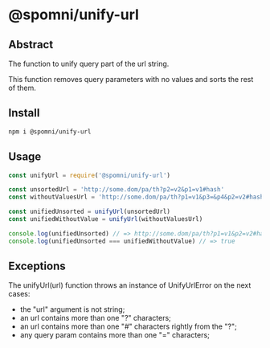 # @spomni/unify-url

## Abstract

The function to unify query part of the url string.

This function removes query parameters with no values and sorts the rest of them.

## Install

```sh
npm i @spomni/unify-url
```

## Usage

```javascript
const unifyUrl = require('@spomni/unify-url')

const unsortedUrl = 'http://some.dom/pa/th?p2=v2&p1=v1#hash'
const withoutValuesUrl = 'http://some.dom/pa/th?p1=v1&p3=&p4&p2=v2#hash'

const unifiedUnsorted = unifyUrl(unsortedUrl)
const unifiedWithoutValue = unifyUrl(withoutValuesUrl)

console.log(unifiedUnsorted) // => http://some.dom/pa/th?p1=v1&p2=v2#hash
console.log(unifiedUnsorted === unifiedWithoutValue) // => true
```

## Exceptions

The unifyUrl(url) function throws an instance of UnifyUrlError on the next cases:
  - the "url" argument is not string;
  - an url contains more than one "?" characters;
  - an url contains more than one "#" characters rightly from the "?";
  - any query param contains more than one "=" characters;